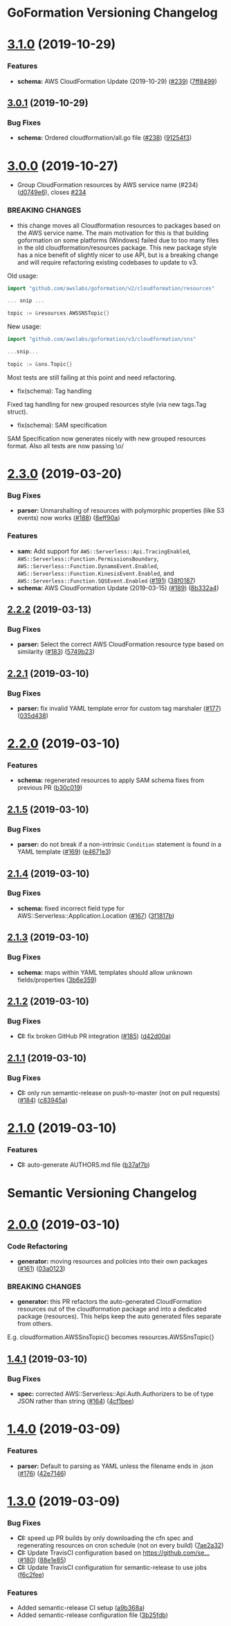 # GoFormation Versioning Changelog

# [3.1.0](https://github.com/awslabs/goformation/compare/v3.0.1...v3.1.0) (2019-10-29)


### Features

* **schema:** AWS CloudFormation Update (2019-10-29) ([#239](https://github.com/awslabs/goformation/issues/239)) ([7ff8499](https://github.com/awslabs/goformation/commit/7ff84990c89e11815d22e06d377e110ae422cc17))

## [3.0.1](https://github.com/awslabs/goformation/compare/v3.0.0...v3.0.1) (2019-10-29)


### Bug Fixes

* **schema:** Ordered cloudformation/all.go file ([#238](https://github.com/awslabs/goformation/issues/238)) ([91254f3](https://github.com/awslabs/goformation/commit/91254f30925b89db5e79604d812a1ee9279267bd))

# [3.0.0](https://github.com/awslabs/goformation/compare/v2.3.1...v3.0.0) (2019-10-27)


* Group CloudFormation resources by AWS service name (#234) ([d0749e6](https://github.com/awslabs/goformation/commit/d0749e6a8fc5e7b0ddc301aef0170e12c7dc459c)), closes [#234](https://github.com/awslabs/goformation/issues/234)


### BREAKING CHANGES

* this change moves all Cloudformation resources to
packages based on the AWS service name. The main motivation for this is
that building goformation on some platforms (Windows) failed due to too
many files in the old cloudformation/resources package. This new package
style has a nice benefit of slightly nicer to use API, but is a breaking
change and will require refactoring existing codebases to update to v3.

Old usage:

```go
import "github.com/awslabs/goformation/v2/cloudformation/resources"

... snip ...

topic := &resources.AWSSNSTopic{}
```

New usage:

```go
import "github.com/awslabs/goformation/v3/cloudformation/sns"

...snip...

topic := &sns.Topic{}
```

Most tests are still failing at this point and need refactoring.

* fix(schema): Tag handling

Fixed tag handling for new grouped resources style (via new tags.Tag
struct).

* fix(schema): SAM specification

SAM Specification now generates nicely with new grouped resources
format. Also all tests are now passing \o/

# [2.3.0](https://github.com/awslabs/goformation/compare/v2.2.2...v2.3.0) (2019-03-20)


### Bug Fixes

* **parser:** Unmarshalling of resources with polymorphic properties (like S3 events) now works ([#188](https://github.com/awslabs/goformation/issues/188)) ([8eff90a](https://github.com/awslabs/goformation/commit/8eff90a))


### Features

* **sam:** Add support for `AWS::Serverless::Api.TracingEnabled`, `AWS::Serverless::Function.PermissionsBoundary`, `AWS::Serverless::Function.DynamoEvent.Enabled`, `AWS::Serverless::Function.KinesisEvent.Enabled`, and `AWS::Serverless::Function.SQSEvent.Enabled` ([#191](https://github.com/awslabs/goformation/issues/191)) ([38f0187](https://github.com/awslabs/goformation/commit/38f0187))
* **schema:** AWS CloudFormation Update (2019-03-15) ([#189](https://github.com/awslabs/goformation/issues/189)) ([8b332a4](https://github.com/awslabs/goformation/commit/8b332a4))

## [2.2.2](https://github.com/awslabs/goformation/compare/v2.2.1...v2.2.2) (2019-03-13)


### Bug Fixes

* **parser:** Select the correct AWS CloudFormation resource type based on similarity ([#183](https://github.com/awslabs/goformation/issues/183)) ([5749b23](https://github.com/awslabs/goformation/commit/5749b23))

## [2.2.1](https://github.com/awslabs/goformation/compare/v2.2.0...v2.2.1) (2019-03-10)


### Bug Fixes

* **parser:** fix invalid YAML template error for custom tag marshaler ([#177](https://github.com/awslabs/goformation/issues/177)) ([035d438](https://github.com/awslabs/goformation/commit/035d438))

# [2.2.0](https://github.com/awslabs/goformation/compare/v2.1.5...v2.2.0) (2019-03-10)


### Features

* **schema:** regenerated resources to apply SAM schema fixes from previous PR ([b30c019](https://github.com/awslabs/goformation/commit/b30c019))

## [2.1.5](https://github.com/awslabs/goformation/compare/v2.1.4...v2.1.5) (2019-03-10)


### Bug Fixes

* **parser:** do not break if a non-intrinsic `Condition` statement is found in a YAML template ([#169](https://github.com/awslabs/goformation/issues/169)) ([e4671e3](https://github.com/awslabs/goformation/commit/e4671e3))

## [2.1.4](https://github.com/awslabs/goformation/compare/v2.1.3...v2.1.4) (2019-03-10)


### Bug Fixes

* **schema:** fixed incorrect field type for AWS::Serverless::Application.Location ([#167](https://github.com/awslabs/goformation/issues/167)) ([3f1817b](https://github.com/awslabs/goformation/commit/3f1817b))

## [2.1.3](https://github.com/awslabs/goformation/compare/v2.1.2...v2.1.3) (2019-03-10)


### Bug Fixes

* **schema:** maps within YAML templates should allow unknown fields/properties ([3b6e359](https://github.com/awslabs/goformation/commit/3b6e359))

## [2.1.2](https://github.com/awslabs/goformation/compare/v2.1.1...v2.1.2) (2019-03-10)


### Bug Fixes

* **CI:** fix broken GitHub PR integration ([#185](https://github.com/awslabs/goformation/issues/185)) ([d42d00a](https://github.com/awslabs/goformation/commit/d42d00a))

## [2.1.1](https://github.com/awslabs/goformation/compare/v2.1.0...v2.1.1) (2019-03-10)


### Bug Fixes

* **CI:** only run semantic-release on push-to-master (not on pull requests) ([#184](https://github.com/awslabs/goformation/issues/184)) ([c83945a](https://github.com/awslabs/goformation/commit/c83945a))

# [2.1.0](https://github.com/awslabs/goformation/compare/v2.0.0...v2.1.0) (2019-03-10)


### Features

* **CI:** auto-generate AUTHORS.md file ([b37af7b](https://github.com/awslabs/goformation/commit/b37af7b))

# Semantic Versioning Changelog

# [2.0.0](https://github.com/awslabs/goformation/compare/v1.4.1...v2.0.0) (2019-03-10)


### Code Refactoring

* **generator:** moving resources and policies into their own packages ([#161](https://github.com/awslabs/goformation/issues/161)) ([03a0123](https://github.com/awslabs/goformation/commit/03a0123))


### BREAKING CHANGES

* **generator:** this PR refactors the auto-generated CloudFormation resources out of the cloudformation package and into a dedicated package (resources). This helps keep the auto generated files separate from others.

E.g. cloudformation.AWSSnsTopic{} becomes resources.AWSSnsTopic{}

## [1.4.1](https://github.com/awslabs/goformation/compare/v1.4.0...v1.4.1) (2019-03-10)


### Bug Fixes

* **spec:** corrected AWS::Serverless::Api.Auth.Authorizers to be of type JSON rather than string  ([#164](https://github.com/awslabs/goformation/issues/164)) ([4cf1bee](https://github.com/awslabs/goformation/commit/4cf1bee))

# [1.4.0](https://github.com/awslabs/goformation/compare/v1.3.0...v1.4.0) (2019-03-09)


### Features

* **parser:** Default to parsing as YAML unless the filename ends in .json ([#176](https://github.com/awslabs/goformation/issues/176)) ([42e7146](https://github.com/awslabs/goformation/commit/42e7146))

# [1.3.0](https://github.com/awslabs/goformation/compare/v1.2.1...v1.3.0) (2019-03-09)


### Bug Fixes

* **CI:** speed up PR builds by only downloading the cfn spec and regenerating resources on cron schedule (not on every build) ([7ae2a32](https://github.com/awslabs/goformation/commit/7ae2a32))
* **CI:** Update TravisCI configuration based on https://github.com/se… ([#180](https://github.com/awslabs/goformation/issues/180)) ([88e1e85](https://github.com/awslabs/goformation/commit/88e1e85))
* **CI:** Update TravisCI configuration for semantic-release to use jobs ([f6c2fee](https://github.com/awslabs/goformation/commit/f6c2fee))


### Features

* Added semantic-release CI setup ([a9b368a](https://github.com/awslabs/goformation/commit/a9b368a))
* Added semantic-release configuration file ([3b25fdb](https://github.com/awslabs/goformation/commit/3b25fdb))
